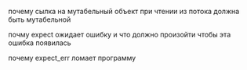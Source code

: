 почему сылка на мутабельный объект при чтении из потока должна быть мутабельной

почму expect ожидает ошибку и что должно произойти чтобы эта ошибка появилась

почему expect_err ломает программу